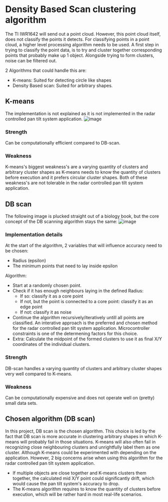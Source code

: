 # Density Based Scan clustering algorithm
The TI IWR1642 will send out a point cloud. However, this point cloud itself, does not classify the points it detects.
For classifying points in a point cloud, a higher level processing algorithm needs to be used.
A first step in trying to classify the point data, is to try and cluster together corresponding points that probably make up 1 object.
Alongside trying to form clusters, noise can be filtered out.

2 Algorithms that could handle this are:
- K-means: Suited for detecting circle like shapes
- Density Based scan: Suited for arbitrary shapes.

## K-means
The implementation is not explained as it is not implemented in the radar controlled pan tilt system application.
![image](https://github.com/user-attachments/assets/6aed2e5e-4ee4-4b0e-8519-db4b059a192f)
### Strength
Can be computationally efficient compared to DB-scan.
### Weakness
K-means's biggest weakness's are a varying quantity of clusters and arbitrary cluster shapes as K-means
needs to know the quantity of clusters before execution and it prefers circular cluster shapes.
Both of these weakness's are not tolerable in the radar controlled pan tilt system application.

## DB scan
The following image is plucked straight out of a biology book, but the core concept of the DB scanning algorithm stays the same:
![image](https://github.com/user-attachments/assets/fd6cef1f-b191-4788-915b-68cd43f0e5b5)

### Implementation details
At the start of the algorithm, 2 variables that will influence accuracy need to be chosen:
- Radius (epsilon)
- The minimum points that need to lay inside epsilon

Algorithm:
- Start at a randomly chosen point.
- Check if it has enough neighbours laying in the defined Radius:
  - If so: classify it as a core point
  - If not, but the point is connected to a core point: classify it as an edge point
  - If not: classify it as noise
- Continue the algorithm recursively/iteratively untill all points are classified.
  An interative approach is the preferred and chosen method for the radar controlled pan tilt system application.
  Microcontroller constraints is one of the determening factors for this choice.
- Extra: Calculate the midpoint of the formed clusters to use it as final X/Y coordinates of the individual clusters.
### Strength
DB-scan handles a varying quantity of clusters and arbitrary cluster shapes very well compared to K-means.
### Weakness
Can be computationally expensive and does not operate well on (pretty) small data sets.

## Chosen algorithm (DB scan)
In this project, DB scan is the chosen algorithm. This choice is led by the fact that DB scan is more accurate in clustering
arbitrary shapes in which K-means will probably fail in those situations.
K-means will also often fail in recognizing close neighbouring clusters and unrightfully label them as one cluster.
Although K-means could be experimented with depending on the application.
However, 2 big concerns arise when using this algorithm for the radar controlled pan tilt system application.
- If multiple objects are close together and K-means clusters them together, the calculated mid X/Y point could significantly drift, which would cause the pan tilt system's accuracy to drop.
- The K-means algorithm requires to know the quantity of clusters before execution, which will be rather hard in most real-life scenarios.
